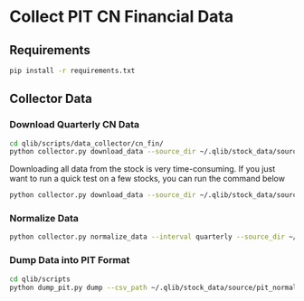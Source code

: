 # Collect PIT CN Financial Data

## Requirements

```bash
pip install -r requirements.txt
```

## Collector Data


### Download Quarterly CN Data

```bash
cd qlib/scripts/data_collector/cn_fin/
python collector.py download_data --source_dir ~/.qlib/stock_data/source/cn_fin --start 2000-01-01 --end 2020-01-01 --interval quarterly
```

Downloading all data from the stock is very time-consuming. If you just want to run a quick test on a few stocks,  you can run the command below
```bash
python collector.py download_data --source_dir ~/.qlib/stock_data/source/cn_fin --start 2000-01-01 --end 2020-01-01 --interval quarterly --symbol_regex "^(600519|000725).*"
```


### Normalize Data
```bash
python collector.py normalize_data --interval quarterly --source_dir ~/.qlib/stock_data/source/cn_fin --normalize_dir ~/.qlib/stock_data/source/pit_normalized
```



### Dump Data into PIT Format

```bash
cd qlib/scripts
python dump_pit.py dump --csv_path ~/.qlib/stock_data/source/pit_normalized --qlib_dir ~/.qlib/qlib_data/cn_data --interval quarterly
```
